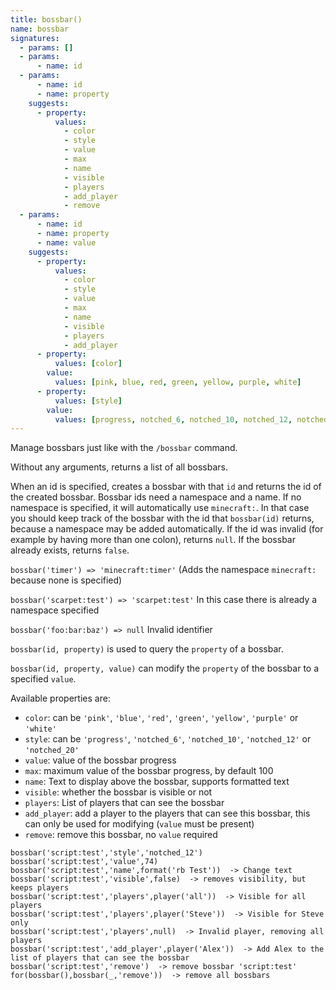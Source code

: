 ```yaml
---
title: bossbar()
name: bossbar
signatures:
  - params: []
  - params:
      - name: id
  - params:
      - name: id
      - name: property
    suggests:
      - property:
          values:
            - color
            - style
            - value
            - max
            - name
            - visible
            - players
            - add_player
            - remove
  - params:
      - name: id
      - name: property
      - name: value
    suggests:
      - property:
          values:
            - color
            - style
            - value
            - max
            - name
            - visible
            - players
            - add_player
      - property:
          values: [color]
        value:
          values: [pink, blue, red, green, yellow, purple, white]
      - property:
          values: [style]
        value:
          values: [progress, notched_6, notched_10, notched_12, notched_20]
---
```


Manage bossbars just like with the `/bossbar` command.

Without any arguments, returns a list of all bossbars.

When an id is specified, creates a bossbar with that `id` and returns the id of
the created bossbar. Bossbar ids need a namespace and a name. If no namespace is
specified, it will automatically use `minecraft:`. In that case you should keep
track of the bossbar with the id that `bossbar(id)` returns, because a namespace
may be added automatically. If the id was invalid (for example by having more
than one colon), returns `null`. If the bossbar already exists, returns `false`.

`bossbar('timer') => 'minecraft:timer'` (Adds the namespace `minecraft:` because
none is specified)

`bossbar('scarpet:test') => 'scarpet:test'` In this case there is already a
namespace specified

`bossbar('foo:bar:baz') => null` Invalid identifier

`bossbar(id, property)` is used to query the `property` of a bossbar.

`bossbar(id, property, value)` can modify the `property` of the bossbar to a
specified `value`.

Available properties are:

- `color`: can be `'pink'`, `'blue'`, `'red'`, `'green'`, `'yellow'`, `'purple'`
  or `'white'`
- `style`: can be `'progress'`, `'notched_6'`, `'notched_10'`, `'notched_12'` or
  `'notched_20'`
- `value`: value of the bossbar progress
- `max`: maximum value of the bossbar progress, by default 100
- `name`: Text to display above the bossbar, supports formatted text
- `visible`: whether the bossbar is visible or not
- `players`: List of players that can see the bossbar
- `add_player`: add a player to the players that can see this bossbar, this can
  only be used for modifying (`value` must be present)
- `remove`: remove this bossbar, no `value` required

```scarpet
bossbar('script:test','style','notched_12')
bossbar('script:test','value',74)
bossbar('script:test','name',format('rb Test'))  -> Change text
bossbar('script:test','visible',false)  -> removes visibility, but keeps players
bossbar('script:test','players',player('all'))  -> Visible for all players
bossbar('script:test','players',player('Steve'))  -> Visible for Steve only
bossbar('script:test','players',null)  -> Invalid player, removing all players
bossbar('script:test','add_player',player('Alex'))  -> Add Alex to the list of players that can see the bossbar
bossbar('script:test','remove')  -> remove bossbar 'script:test'
for(bossbar(),bossbar(_,'remove'))  -> remove all bossbars
```
